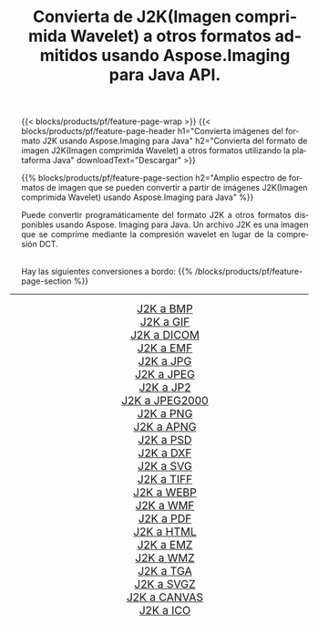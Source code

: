 ﻿---
title: Convierta de J2K(Imagen comprimida Wavelet) a otros formatos admitidos usando Aspose.Imaging para Java API. 
weight: 3920
url: /es/java/conversion/from/j2k 
lang: es
langdirlevel: 2
locales: zh-hans,ja,it,ru,de,es,fr,nl,id,lt,pl,pt,vi,tr,ko,zh-hant,ar,hi,th,sv,cs,uk,he
description: Aspose.Imaging puede convertir fácilmente de J2K(Imagen comprimida Wavelet) a otros formatos usando la plataforma Java
---

{{< blocks/products/pf/feature-page-wrap >}}
{{< blocks/products/pf/feature-page-header h1="Convierta imágenes del formato J2K usando Aspose.Imaging para Java" h2="Convierta del formato de imagen J2K(Imagen comprimida Wavelet) a otros formatos utilizando la plataforma Java" downloadText="Descargar" >}}


{{% blocks/products/pf/feature-page-section  h2="Amplio espectro de formatos de imagen que se pueden convertir a partir de imágenes J2K(Imagen comprimida Wavelet) usando Aspose.Imaging para Java" %}}
<p align=justify>Puede convertir programáticamente del formato J2K a otros formatos disponibles usando
Aspose. Imaging para Java. Un archivo J2K es una imagen que se comprime mediante la compresión wavelet en lugar de la compresión DCT.</p>
<br/>
Hay las siguientes conversiones a bordo:
{{% /blocks/products/pf/feature-page-section %}}
<div class="container-fluid productfamilypage bg-gray">
    <div class="convertypes bg-gray agp-content section">
        <div class="container">
		<hr style="margin-left:-20px;"/>
		<div class="row other-converters" style="gap: 10px;font-size: 19px;text-align:center;">
		    <div class='col-md-2 other-converter remove-lp remove-rp'><a href="/imaging/es/java/conversion/j2k-to-bmp" style="padding:15px;">J2K a BMP</a></div><div class='col-md-2 other-converter remove-lp remove-rp'><a href="/imaging/es/java/conversion/j2k-to-gif" style="padding:15px;">J2K a GIF</a></div><div class='col-md-2 other-converter remove-lp remove-rp'><a href="/imaging/es/java/conversion/j2k-to-dicom" style="padding:15px;">J2K a DICOM</a></div><div class='col-md-2 other-converter remove-lp remove-rp'><a href="/imaging/es/java/conversion/j2k-to-emf" style="padding:15px;">J2K a EMF</a></div><div class='col-md-2 other-converter remove-lp remove-rp'><a href="/imaging/es/java/conversion/j2k-to-jpg" style="padding:15px;">J2K a JPG</a></div><div class='col-md-2 other-converter remove-lp remove-rp'><a href="/imaging/es/java/conversion/j2k-to-jpeg" style="padding:15px;">J2K a JPEG</a></div><div class='col-md-2 other-converter remove-lp remove-rp'><a href="/imaging/es/java/conversion/j2k-to-jp2" style="padding:15px;">J2K a JP2</a></div><div class='col-md-2 other-converter remove-lp remove-rp'><a href="/imaging/es/java/conversion/j2k-to-jpeg2000" style="padding:15px;">J2K a JPEG2000</a></div><div class='col-md-2 other-converter remove-lp remove-rp'><a href="/imaging/es/java/conversion/j2k-to-png" style="padding:15px;">J2K a PNG</a></div><div class='col-md-2 other-converter remove-lp remove-rp'><a href="/imaging/es/java/conversion/j2k-to-apng" style="padding:15px;">J2K a APNG</a></div><div class='col-md-2 other-converter remove-lp remove-rp'><a href="/imaging/es/java/conversion/j2k-to-psd" style="padding:15px;">J2K a PSD</a></div><div class='col-md-2 other-converter remove-lp remove-rp'><a href="/imaging/es/java/conversion/j2k-to-dxf" style="padding:15px;">J2K a DXF</a></div><div class='col-md-2 other-converter remove-lp remove-rp'><a href="/imaging/es/java/conversion/j2k-to-svg" style="padding:15px;">J2K a SVG</a></div><div class='col-md-2 other-converter remove-lp remove-rp'><a href="/imaging/es/java/conversion/j2k-to-tiff" style="padding:15px;">J2K a TIFF</a></div><div class='col-md-2 other-converter remove-lp remove-rp'><a href="/imaging/es/java/conversion/j2k-to-webp" style="padding:15px;">J2K a WEBP</a></div><div class='col-md-2 other-converter remove-lp remove-rp'><a href="/imaging/es/java/conversion/j2k-to-wmf" style="padding:15px;">J2K a WMF</a></div><div class='col-md-2 other-converter remove-lp remove-rp'><a href="/imaging/es/java/conversion/j2k-to-pdf" style="padding:15px;">J2K a PDF</a></div><div class='col-md-2 other-converter remove-lp remove-rp'><a href="/imaging/es/java/conversion/j2k-to-html" style="padding:15px;">J2K a HTML</a></div><div class='col-md-2 other-converter remove-lp remove-rp'><a href="/imaging/es/java/conversion/j2k-to-emz" style="padding:15px;">J2K a EMZ</a></div><div class='col-md-2 other-converter remove-lp remove-rp'><a href="/imaging/es/java/conversion/j2k-to-wmz" style="padding:15px;">J2K a WMZ</a></div><div class='col-md-2 other-converter remove-lp remove-rp'><a href="/imaging/es/java/conversion/j2k-to-tga" style="padding:15px;">J2K a TGA</a></div><div class='col-md-2 other-converter remove-lp remove-rp'><a href="/imaging/es/java/conversion/j2k-to-svgz" style="padding:15px;">J2K a SVGZ</a></div><div class='col-md-2 other-converter remove-lp remove-rp'><a href="/imaging/es/java/conversion/j2k-to-canvas" style="padding:15px;">J2K a CANVAS</a></div><div class='col-md-2 other-converter remove-lp remove-rp'><a href="/imaging/es/java/conversion/j2k-to-ico" style="padding:15px;">J2K a ICO</a></div>
                </div>
        </div>
    </div>
</div>
<br/>

